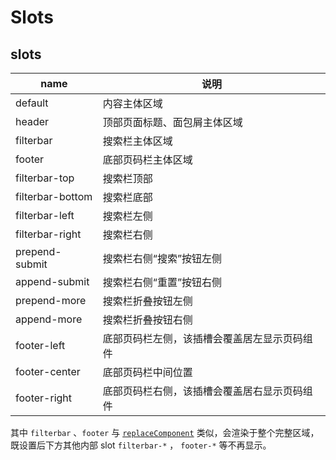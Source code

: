 # Slots

## slots

| name             | 说明                                         |
| ---------------- | -------------------------------------------- |
| default          | 内容主体区域                                 |
| header           | 顶部页面标题、面包屑主体区域                 |
| filterbar        | 搜索栏主体区域                               |
| footer           | 底部页码栏主体区域                           |
| filterbar-top    | 搜索栏顶部                                   |
| filterbar-bottom | 搜索栏底部                                   |
| filterbar-left   | 搜索栏左侧                                   |
| filterbar-right  | 搜索栏右侧                                   |
| prepend-submit   | 搜索栏右侧“搜索”按钮左侧                     |
| append-submit    | 搜索栏右侧“重置”按钮右侧                     |
| prepend-more     | 搜索栏折叠按钮左侧                           |
| append-more      | 搜索栏折叠按钮右侧                           |
| footer-left      | 底部页码栏左侧，该插槽会覆盖居左显示页码组件 |
| footer-center    | 底部页码栏中间位置                           |
| footer-right     | 底部页码栏右侧，该插槽会覆盖居右显示页码组件 |

其中 `filterbar` 、`footer` 与 [`replaceComponent`](./create.md#replacecomponents) 类似，会渲染于整个完整区域，既设置后下方其他内部 slot `filterbar-*` ， `footer-*` 等不再显示。
